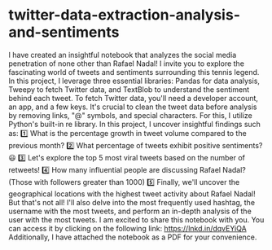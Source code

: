 # twitter-data-extraction-analysis-and-sentiments
I have created an insightful notebook that analyzes the social media penetration of none other than Rafael Nadal! I invite you to explore the fascinating world of tweets and sentiments surrounding this tennis legend. 
In this project, I leverage three essential libraries:
Pandas for data analysis,
Tweepy to fetch Twitter data, and
TextBlob to understand the sentiment behind each tweet.
To fetch Twitter data, you'll need a developer account, an app, and a few keys.
It's crucial to clean the tweet data before analysis by removing links, "@" symbols, and special characters. For this, I utilize Python's built-in re library.
In this project, I uncover insightful findings such as:
1️⃣ What is the percentage growth in tweet volume compared to the previous month?
2️⃣ What percentage of tweets exhibit positive sentiments? 😃
3️⃣ Let's explore the top 5 most viral tweets based on the number of retweets!
4️⃣ How many influential people are discussing Rafael Nadal? (Those with followers greater than 1000)
5️⃣ Finally, we'll uncover the geographical locations with the highest tweet activity about Rafael Nadal! 
But that's not all! I'll also delve into the most frequently used hashtag, the username with the most tweets, and perform an in-depth analysis of the user with the most tweets.
I am excited to share this notebook with you. You can access it by clicking on the following link: https://lnkd.in/dqvEYiQA
Additionally, I have attached the notebook as a PDF for your convenience.
